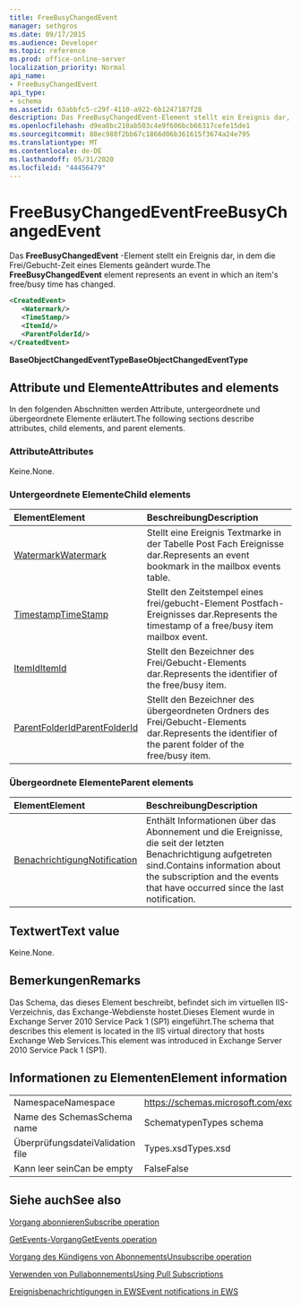 ```yaml
---
title: FreeBusyChangedEvent
manager: sethgros
ms.date: 09/17/2015
ms.audience: Developer
ms.topic: reference
ms.prod: office-online-server
localization_priority: Normal
api_name:
- FreeBusyChangedEvent
api_type:
- schema
ms.assetid: 63abbfc5-c29f-4110-a922-6b1247187f28
description: Das FreeBusyChangedEvent-Element stellt ein Ereignis dar, in dem die Frei/Gebucht-Zeit eines Elements geändert wurde.
ms.openlocfilehash: d9ea8bc210ab503c4e9f606bcb66317cefe15de1
ms.sourcegitcommit: 88ec988f2bb67c1866d06b361615f3674a24e795
ms.translationtype: MT
ms.contentlocale: de-DE
ms.lasthandoff: 05/31/2020
ms.locfileid: "44456479"
---
```

# <a name="freebusychangedevent"></a><span data-ttu-id="c2921-103">FreeBusyChangedEvent</span><span class="sxs-lookup"><span data-stu-id="c2921-103">FreeBusyChangedEvent</span></span>

<span data-ttu-id="c2921-104">Das **FreeBusyChangedEvent** -Element stellt ein Ereignis dar, in dem die Frei/Gebucht-Zeit eines Elements geändert wurde.</span><span class="sxs-lookup"><span data-stu-id="c2921-104">The **FreeBusyChangedEvent** element represents an event in which an item's free/busy time has changed.</span></span> 
  
```xml
<CreatedEvent>
   <Watermark/>
   <TimeStamp/>
   <ItemId/>
   <ParentFolderId/>
</CreatedEvent>
```

 <span data-ttu-id="c2921-105">**BaseObjectChangedEventType**</span><span class="sxs-lookup"><span data-stu-id="c2921-105">**BaseObjectChangedEventType**</span></span>
## <a name="attributes-and-elements"></a><span data-ttu-id="c2921-106">Attribute und Elemente</span><span class="sxs-lookup"><span data-stu-id="c2921-106">Attributes and elements</span></span>

<span data-ttu-id="c2921-107">In den folgenden Abschnitten werden Attribute, untergeordnete und übergeordnete Elemente erläutert.</span><span class="sxs-lookup"><span data-stu-id="c2921-107">The following sections describe attributes, child elements, and parent elements.</span></span>
  
### <a name="attributes"></a><span data-ttu-id="c2921-108">Attribute</span><span class="sxs-lookup"><span data-stu-id="c2921-108">Attributes</span></span>

<span data-ttu-id="c2921-109">Keine.</span><span class="sxs-lookup"><span data-stu-id="c2921-109">None.</span></span>
  
### <a name="child-elements"></a><span data-ttu-id="c2921-110">Untergeordnete Elemente</span><span class="sxs-lookup"><span data-stu-id="c2921-110">Child elements</span></span>

|<span data-ttu-id="c2921-111">**Element**</span><span class="sxs-lookup"><span data-stu-id="c2921-111">**Element**</span></span>|<span data-ttu-id="c2921-112">**Beschreibung**</span><span class="sxs-lookup"><span data-stu-id="c2921-112">**Description**</span></span>|
|:-----|:-----|
|[<span data-ttu-id="c2921-113">Watermark</span><span class="sxs-lookup"><span data-stu-id="c2921-113">Watermark</span></span>](watermark.md) <br/> |<span data-ttu-id="c2921-114">Stellt eine Ereignis Textmarke in der Tabelle Post Fach Ereignisse dar.</span><span class="sxs-lookup"><span data-stu-id="c2921-114">Represents an event bookmark in the mailbox events table.</span></span>  <br/> |
|[<span data-ttu-id="c2921-115">Timestamp</span><span class="sxs-lookup"><span data-stu-id="c2921-115">TimeStamp</span></span>](timestamp.md) <br/> |<span data-ttu-id="c2921-116">Stellt den Zeitstempel eines frei/gebucht-Element Postfach-Ereignisses dar.</span><span class="sxs-lookup"><span data-stu-id="c2921-116">Represents the timestamp of a free/busy item mailbox event.</span></span>  <br/> |
|[<span data-ttu-id="c2921-117">ItemId</span><span class="sxs-lookup"><span data-stu-id="c2921-117">ItemId</span></span>](itemid.md) <br/> |<span data-ttu-id="c2921-118">Stellt den Bezeichner des Frei/Gebucht-Elements dar.</span><span class="sxs-lookup"><span data-stu-id="c2921-118">Represents the identifier of the free/busy item.</span></span>  <br/> |
|[<span data-ttu-id="c2921-119">ParentFolderId</span><span class="sxs-lookup"><span data-stu-id="c2921-119">ParentFolderId</span></span>](parentfolderid.md) <br/> |<span data-ttu-id="c2921-120">Stellt den Bezeichner des übergeordneten Ordners des Frei/Gebucht-Elements dar.</span><span class="sxs-lookup"><span data-stu-id="c2921-120">Represents the identifier of the parent folder of the free/busy item.</span></span>  <br/> |
   
### <a name="parent-elements"></a><span data-ttu-id="c2921-121">Übergeordnete Elemente</span><span class="sxs-lookup"><span data-stu-id="c2921-121">Parent elements</span></span>

|<span data-ttu-id="c2921-122">**Element**</span><span class="sxs-lookup"><span data-stu-id="c2921-122">**Element**</span></span>|<span data-ttu-id="c2921-123">**Beschreibung**</span><span class="sxs-lookup"><span data-stu-id="c2921-123">**Description**</span></span>|
|:-----|:-----|
|[<span data-ttu-id="c2921-124">Benachrichtigung</span><span class="sxs-lookup"><span data-stu-id="c2921-124">Notification</span></span>](notification-ex15websvcsotherref.md) <br/> |<span data-ttu-id="c2921-125">Enthält Informationen über das Abonnement und die Ereignisse, die seit der letzten Benachrichtigung aufgetreten sind.</span><span class="sxs-lookup"><span data-stu-id="c2921-125">Contains information about the subscription and the events that have occurred since the last notification.</span></span>  <br/> |
   
## <a name="text-value"></a><span data-ttu-id="c2921-126">Textwert</span><span class="sxs-lookup"><span data-stu-id="c2921-126">Text value</span></span>

<span data-ttu-id="c2921-127">Keine.</span><span class="sxs-lookup"><span data-stu-id="c2921-127">None.</span></span>
  
## <a name="remarks"></a><span data-ttu-id="c2921-128">Bemerkungen</span><span class="sxs-lookup"><span data-stu-id="c2921-128">Remarks</span></span>

<span data-ttu-id="c2921-129">Das Schema, das dieses Element beschreibt, befindet sich im virtuellen IIS-Verzeichnis, das Exchange-Webdienste hostet.Dieses Element wurde in Exchange Server 2010 Service Pack 1 (SP1) eingeführt.</span><span class="sxs-lookup"><span data-stu-id="c2921-129">The schema that describes this element is located in the IIS virtual directory that hosts Exchange Web Services.This element was introduced in Exchange Server 2010 Service Pack 1 (SP1).</span></span>
  
## <a name="element-information"></a><span data-ttu-id="c2921-130">Informationen zu Elementen</span><span class="sxs-lookup"><span data-stu-id="c2921-130">Element information</span></span>

|||
|:-----|:-----|
|<span data-ttu-id="c2921-131">Namespace</span><span class="sxs-lookup"><span data-stu-id="c2921-131">Namespace</span></span>  <br/> |https://schemas.microsoft.com/exchange/services/2006/types  <br/> |
|<span data-ttu-id="c2921-132">Name des Schemas</span><span class="sxs-lookup"><span data-stu-id="c2921-132">Schema name</span></span>  <br/> |<span data-ttu-id="c2921-133">Schematypen</span><span class="sxs-lookup"><span data-stu-id="c2921-133">Types schema</span></span>  <br/> |
|<span data-ttu-id="c2921-134">Überprüfungsdatei</span><span class="sxs-lookup"><span data-stu-id="c2921-134">Validation file</span></span>  <br/> |<span data-ttu-id="c2921-135">Types.xsd</span><span class="sxs-lookup"><span data-stu-id="c2921-135">Types.xsd</span></span>  <br/> |
|<span data-ttu-id="c2921-136">Kann leer sein</span><span class="sxs-lookup"><span data-stu-id="c2921-136">Can be empty</span></span>  <br/> |<span data-ttu-id="c2921-137">False</span><span class="sxs-lookup"><span data-stu-id="c2921-137">False</span></span>  <br/> |
   
## <a name="see-also"></a><span data-ttu-id="c2921-138">Siehe auch</span><span class="sxs-lookup"><span data-stu-id="c2921-138">See also</span></span>



[<span data-ttu-id="c2921-139">Vorgang abonnieren</span><span class="sxs-lookup"><span data-stu-id="c2921-139">Subscribe operation</span></span>](subscribe-operation.md)
  
[<span data-ttu-id="c2921-140">GetEvents-Vorgang</span><span class="sxs-lookup"><span data-stu-id="c2921-140">GetEvents operation</span></span>](getevents-operation.md)
  
[<span data-ttu-id="c2921-141">Vorgang des Kündigens von Abonnements</span><span class="sxs-lookup"><span data-stu-id="c2921-141">Unsubscribe operation</span></span>](unsubscribe-operation.md)


[<span data-ttu-id="c2921-142">Verwenden von Pullabonnements</span><span class="sxs-lookup"><span data-stu-id="c2921-142">Using Pull Subscriptions</span></span>](https://msdn.microsoft.com/library/f956bc0e-2b25-4613-966b-54c65456897c%28Office.15%29.aspx)
  
[<span data-ttu-id="c2921-143">Ereignisbenachrichtigungen in EWS</span><span class="sxs-lookup"><span data-stu-id="c2921-143">Event notifications in EWS</span></span>](https://msdn.microsoft.com/library/4fd4b351-d35c-4ccc-9ed9-878932ab9d50%28Office.15%29.aspx)

